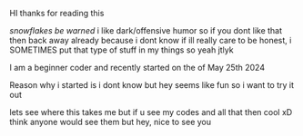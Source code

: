 HI thanks for reading this

*snowflakes be warned* i like dark/offensive humor so if you dont like that then back away already because i dont know if ill really care to be honest, i SOMETIMES put that type of stuff in my things so yeah jtlyk

I am a beginner coder and recently started on the of May 25th 2024

Reason why i started is i dont know but hey seems like fun so i want to try it out

lets see where this takes me but if u see my codes and all that then cool xD think anyone would see them but hey, nice to see you
